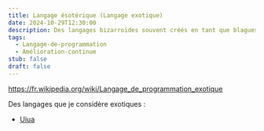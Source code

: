 ```yaml
---
title: Langage ésotérique (Langage exotique)
date: 2024-10-29T12:30:00
description: Des langages bizarroïdes souvent créés en tant que blagues.
tags:
  - Langage-de-programmation
  - Amélioration-continue
stub: false
draft: false
---
```


https://fr.wikipedia.org/wiki/Langage_de_programmation_exotique

Des langages que je considère exotiques : 

- [Uiua](/glossaire/uiua)